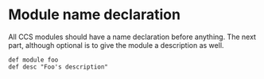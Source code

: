 # Module name declaration
All CCS modules should have a name declaration before anything. The next part, although optional is to give the module a description as well.

```CCS Script
def module foo
def desc "Foo's description"
```